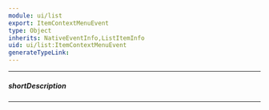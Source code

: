 ```yaml
---
module: ui/list
export: ItemContextMenuEvent
type: Object
inherits: NativeEventInfo,ListItemInfo
uid: ui/list:ItemContextMenuEvent
generateTypeLink: 
---
```

---
##### shortDescription
<!-- Description goes here -->

---
<!-- Description goes here -->